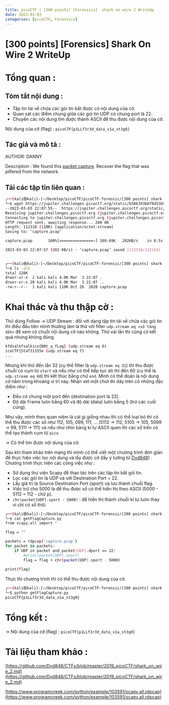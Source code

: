 ```yaml
---
title: picoCTF | [300 points] [Forensics]  shark on wire 2 WriteUp
date: 2023-03-03
categories: [picoCTF, Forensics]
---
```



# [300 points] [Forensics] Shark On Wire 2 WriteUp


# Tổng quan :

## Tóm tắt nội dung :

- Tập tin tải về chứa các gói tin bắt được có nội dung của cờ.
- Quan sát các điểm chung giữa các gói tin UDP có chung port là 22.
- Chuyển các nội dung tìm được thành ASCII để thu được nội dung của cờ.

Nội dung của cờ (flag) : `picoCTF{p1LLf3r3d_data_v1a_st3g0}`

## Tác giả và mô tả :

AUTHOR: DANNY

Description : We found this [packet capture](https://jupiter.challenges.picoctf.org/static/b506393b6f9d53b94011df000c534759/capture.pcap). Recover the flag that was pilfered from the network.

## Tải các tập tin liên quan :

```bash
┌──(kali㉿kali)-[~/Desktop/picoCTF/picoCTF-forensic/[300 points] shark on wire 2]
└─$ wget https://jupiter.challenges.picoctf.org/static/b506393b6f9d53b94011df000c534759/capture.pcap
--2023-03-03 22:07:55--  https://jupiter.challenges.picoctf.org/static/b506393b6f9d53b94011df000c534759/capture.pcap
Resolving jupiter.challenges.picoctf.org (jupiter.challenges.picoctf.org)... 3.131.60.8
Connecting to jupiter.challenges.picoctf.org (jupiter.challenges.picoctf.org)|3.131.60.8|:443... connected.
HTTP request sent, awaiting response... 200 OK
Length: 112318 (110K) [application/octet-stream]
Saving to: ‘capture.pcap’

capture.pcap       100%[===============>] 109.69K   202KB/s    in 0.5s    

2023-03-03 22:07:57 (202 KB/s) - ‘capture.pcap’ saved [112318/112318]

                                                                           
┌──(kali㉿kali)-[~/Desktop/picoCTF/picoCTF-forensic/[300 points] shark on wire 2]
└─$ ls -alh 
total 120K
drwxr-xr-x  2 kali kali 4.0K Mar  3 22:07 .
drwxr-xr-x 20 kali kali 4.0K Mar  3 22:07 ..
-rw-r--r--  1 kali kali 110K Oct 26  2020 capture.pcap
```

# Khai thác và thu thập cờ :

Thử dùng Follow → UDP Stream : đối với dạng tập tin tải về chứa các gói tin thì điều đầu tiên mình thường làm là thử với filter `udp.stream eq <số tăng dần>` để xem có chuỗi nội dung cờ nào không. Thử vài lần thì cũng có kết quả nhưng không đúng.

```bash
kfdsalkfsalkico{N0t_a_fLag} (udp.stream eq 6)
icoCTF{StaT31355e (udp.stream eq 7)
...
```

Nhưng khi thử đến lần 32 (cụ thể filter là `udp.stream eq 32`) thì thu được chuỗi có cụm từ `start` và nếu như có thể tiếp tục dò thì đến 60 (cụ thể là `udp.stream eq 60`) thì kết thúc bằng chữ `end`. Mình có thể đoán là nội dung cờ nằm trong khoảng vị trí này. Nhận xét một chút thì dãy trên có những đặc điểm như :

- Đều có chung một port đến (destination port là 22).
- Độ dài Frame luôn bằng 60 và độ dài (data) luôn bằng 5 (trừ các cuối cùng).

Như vậy, mình theo quan niệm là cái gì giống nhau thì có thể loại bỏ thì có thể thu được các số như 112, 105, 099, 111, … (5112 → 112, 5105 → 105, 5099 → 99, 5111 → 111) và nếu như nhìn bảng kí tự ASCII quen thì các số trên có thể tạo thành cụm từ `pico`

→ Có thể tìm được nội dung của cờ.

Sau khi tham khảo trên mạng thì mình có thể viết một chương trình đơn giản để thực hiện việc lọc nội dung và lấy được cờ (lấy ý tưởng từ [Dvd848](https://github.com/Dvd848/CTFs/blob/master/2019_picoCTF/shark_on_wire_2.md)) . Chương trình thực hiện các công việc như :

- Sử dụng thư viện Scapy để thao tác trên các tập tin bắt gói tin.
- Lọc các gói tin là UDP và với Destination Port = 22.
- Lấy giá trị là Source Destination Port (sport) và lưu thành chuỗi flag.
- Việc trừ cho 5000 là để thu được số có thể hiển thị theo ASCII (5000 - 5112 = 112 - chữ p).
- `chr(packet[UDP].sport - 5000)` : để hiển thị thành chuỗi kí tự luôn thay vì chỉ có số thôi.

```bash
┌──(kali㉿kali)-[~/Desktop/picoCTF/picoCTF-forensic/[300 points] shark on wire 2]
└─$ cat getFlagCapture.py 
from scapy.all import *

flag = ""

packets = rdpcap('capture.pcap')
for packet in packets:
    if UDP in packet and packet[UDP].dport == 22:
        #print(packet[UDP].sport)
        flag = flag + chr(packet[UDP].sport - 5000)
    
print(flag)
```

Thực thi chương trình thì có thể thu được nội dung của cờ.

```bash
┌──(kali㉿kali)-[~/Desktop/picoCTF/picoCTF-forensic/[300 points] shark on wire 2]
└─$ python getFlagCapture.py 
picoCTF{p1LLf3r3d_data_v1a_st3g0}
```

# Tổng kết :

→ Nội dung của cờ (flag) : `picoCTF{p1LLf3r3d_data_v1a_st3g0}`

# Tài liệu tham khảo :

[https://github.com/Dvd848/CTFs/blob/master/2019_picoCTF/shark_on_wire_2.md](https://github.com/Dvd848/CTFs/blob/master/2019_picoCTF/shark_on_wire_2.md)

[https://www.programcreek.com/python/example/103591/scapy.all.rdpcap](https://www.programcreek.com/python/example/103591/scapy.all.rdpcap)